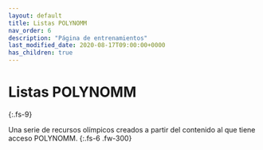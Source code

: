 ```yaml
---
layout: default
title: Listas POLYNOMM
nav_order: 6
description: "Página de entrenamientos"
last_modified_date: 2020-08-17T09:00:00+0000
has_children: true
---
```


<link rel="stylesheet" href="{{ '/assets/css/just-the-docs-degNaranja.css' | absolute_url }}">
<script>
    jtd.setTheme('degNaranja');
</script>

# Listas POLYN<span class="deg-sitio deg-sitio-texto">OMM</span>
{:.fs-9}

Una serie de recursos olímpicos creados a partir del contenido al que tiene acceso POLYN<span class="deg-sitio deg-sitio-texto">OMM</span>.
{:.fs-6 .fw-300}

